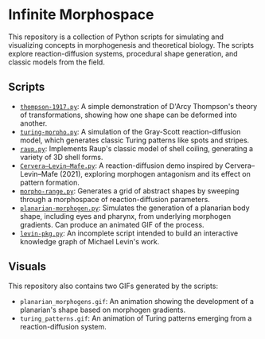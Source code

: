 # Infinite Morphospace

This repository is a collection of Python scripts for simulating and visualizing concepts in morphogenesis and theoretical biology. The scripts explore reaction-diffusion systems, procedural shape generation, and classic models from the field.

## Scripts

*   [`thompson-1917.py`](./thompson-1917.py): A simple demonstration of D'Arcy Thompson's theory of transformations, showing how one shape can be deformed into another.
*   [`turing-morpho.py`](./turing-morpho.py): A simulation of the Gray-Scott reaction-diffusion model, which generates classic Turing patterns like spots and stripes.
*   [`raup.py`](./raup.py): Implements Raup's classic model of shell coiling, generating a variety of 3D shell forms.
*   [`Cervera–Levin–Mafe.py`](./Cervera–Levin–Mafe.py): A reaction-diffusion demo inspired by Cervera–Levin–Mafe (2021), exploring morphogen antagonism and its effect on pattern formation.
*   [`morpho-range.py`](./morpho-range.py): Generates a grid of abstract shapes by sweeping through a morphospace of reaction-diffusion parameters.
*   [`planarian-morphogen.py`](./planarian-morphogen.py): Simulates the generation of a planarian body shape, including eyes and pharynx, from underlying morphogen gradients. Can produce an animated GIF of the process.
*   [`levin-pkg.py`](./levin-pkg.py): An incomplete script intended to build an interactive knowledge graph of Michael Levin's work.

## Visuals

This repository also contains two GIFs generated by the scripts:

*   `planarian_morphogens.gif`: An animation showing the development of a planarian's shape based on morphogen gradients.
*   `turing_patterns.gif`: An animation of Turing patterns emerging from a reaction-diffusion system.
